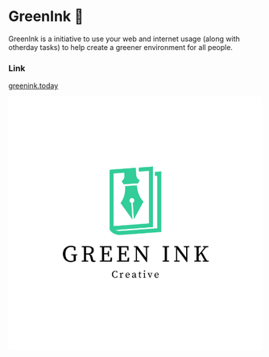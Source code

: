 # GreenInk  🌳

GreenInk is a initiative to use your web and internet usage (along with otherday tasks) to help create a greener environment for all people.

### Link

[greenink.today](https://greenink.today)

![Logo](GreenInk.png)